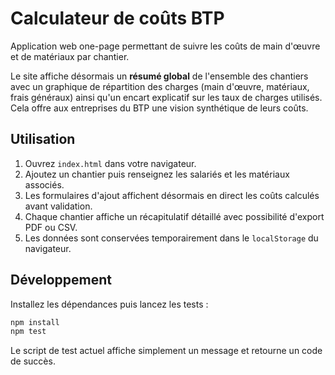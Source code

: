# Calculateur de coûts BTP

Application web one-page permettant de suivre les coûts de main d'œuvre et de matériaux par chantier.

Le site affiche désormais un **résumé global** de l'ensemble des chantiers avec un graphique de répartition
des charges (main d'œuvre, matériaux, frais généraux) ainsi qu'un encart explicatif sur les taux de charges
utilisés. Cela offre aux entreprises du BTP une vision synthétique de leurs coûts.

## Utilisation

1. Ouvrez `index.html` dans votre navigateur.
2. Ajoutez un chantier puis renseignez les salariés et les matériaux associés.
3. Les formulaires d'ajout affichent désormais en direct les coûts calculés avant validation.
4. Chaque chantier affiche un récapitulatif détaillé avec possibilité d'export PDF ou CSV.
5. Les données sont conservées temporairement dans le `localStorage` du navigateur.

## Développement

Installez les dépendances puis lancez les tests :

```bash
npm install
npm test
```

Le script de test actuel affiche simplement un message et retourne un code de succès.
